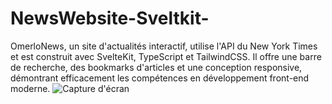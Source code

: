 # NewsWebsite-Sveltkit-
OmerloNews, un site d'actualités interactif, utilise l'API du New York Times et est construit avec SvelteKit, TypeScript et TailwindCSS. Il offre une barre de recherche, des bookmarks d'articles et une conception responsive, démontrant efficacement les compétences en développement front-end moderne.
![Capture d'écran]("C:\Users\User\Desktop\site-news\imagesgit\im1.png")
